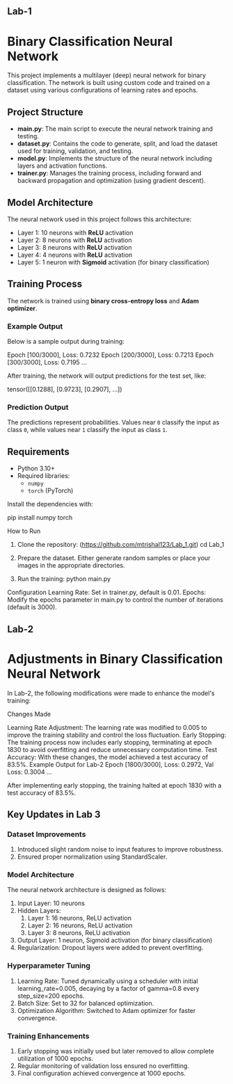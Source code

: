 ## Lab-1
# Binary Classification Neural Network

This project implements a multilayer (deep) neural network for binary classification. The network is built using custom code and trained on a dataset using various configurations of learning rates and epochs.

## Project Structure

- **main.py**: The main script to execute the neural network training and testing.
- **dataset.py**: Contains the code to generate, split, and load the dataset used for training, validation, and testing.
- **model.py**: Implements the structure of the neural network including layers and activation functions.
- **trainer.py**: Manages the training process, including forward and backward propagation and optimization (using gradient descent).

## Model Architecture

The neural network used in this project follows this architecture:

- Layer 1: 10 neurons with **ReLU** activation
- Layer 2: 8 neurons with **ReLU** activation
- Layer 3: 8 neurons with **ReLU** activation
- Layer 4: 4 neurons with **ReLU** activation
- Layer 5: 1 neuron with **Sigmoid** activation (for binary classification)

## Training Process

The network is trained using **binary cross-entropy loss** and **Adam optimizer**.

### Example Output
Below is a sample output during training:

Epoch [100/3000], Loss: 0.7232 Epoch [200/3000], Loss: 0.7213 Epoch [300/3000], Loss: 0.7195 ...

After training, the network will output predictions for the test set, like:

tensor([[0.1288], [0.9723], [0.2907], ...])


### Prediction Output
The predictions represent probabilities. Values near `0` classify the input as class `0`, while values near `1` classify the input as class `1`.

## Requirements

- Python 3.10+
- Required libraries:
  - `numpy`
  - `torch` (PyTorch)

Install the dependencies with:

pip install numpy torch

How to Run

1. Clone the repository:
(https://github.com/mtrishal123/Lab_1.git)
cd Lab_1

2. Prepare the dataset. Either generate random samples or place your images in the appropriate directories.

3. Run the training:
python main.py

Configuration
Learning Rate: Set in trainer.py, default is 0.01.
Epochs: Modify the epochs parameter in main.py to control the number of iterations (default is 3000).

## Lab-2
# Adjustments in Binary Classification Neural Network

In Lab-2, the following modifications were made to enhance the model's training:

Changes Made

Learning Rate Adjustment: The learning rate was modified to 0.005 to improve the training stability and control the loss fluctuation.
Early Stopping: The training process now includes early stopping, terminating at epoch 1830 to avoid overfitting and reduce unnecessary computation time.
Test Accuracy: With these changes, the model achieved a test accuracy of 83.5%.
Example Output for Lab-2
Epoch [1800/3000], Loss: 0.2972, Val Loss: 0.3004 ...

After implementing early stopping, the training halted at epoch 1830 with a test accuracy of 83.5%.

## Key Updates in Lab 3
### Dataset Improvements
1. Introduced slight random noise to input features to improve robustness.
2. Ensured proper normalization using StandardScaler.

### Model Architecture
The neural network architecture is designed as follows:

1. Input Layer: 10 neurons
2. Hidden Layers:
    1. Layer 1: 16 neurons, ReLU activation
    2. Layer 2: 16 neurons, ReLU activation
    3. Layer 3: 8 neurons, ReLU activation
3. Output Layer: 1 neuron, Sigmoid activation (for binary classification)
4. Regularization: Dropout layers were added to prevent overfitting.
### Hyperparameter Tuning
1. Learning Rate: Tuned dynamically using a scheduler with initial learning_rate=0.005, decaying by a factor of gamma=0.8 every step_size=200 epochs.
2. Batch Size: Set to 32 for balanced optimization.
3. Optimization Algorithm: Switched to Adam optimizer for faster convergence.
### Training Enhancements
1. Early stopping was initially used but later removed to allow complete utilization of 1000 epochs.
2. Regular monitoring of validation loss ensured no overfitting.
3. Final configuration achieved convergence at 1000 epochs.

